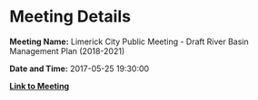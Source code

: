 # Meeting Details

**Meeting Name:** Limerick City Public Meeting - Draft River Basin Management Plan (2018-2021)

**Date and Time:** 2017-05-25 19:30:00

**[Link to Meeting](https://www.limerick.ie/council/whats-on/citizen-engagement/limerick-city-public-meeting-draft-river-basin-management-plan)**
